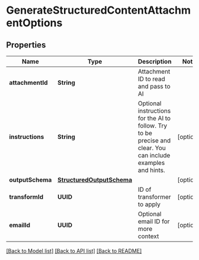# GenerateStructuredContentAttachmentOptions

## Properties
Name | Type | Description | Notes
------------ | ------------- | ------------- | -------------
**attachmentId** | **String** | Attachment ID to read and pass to AI | 
**instructions** | **String** | Optional instructions for the AI to follow. Try to be precise and clear. You can include examples and hints. | [optional] 
**outputSchema** | [**StructuredOutputSchema**](StructuredOutputSchema) |  | [optional] 
**transformId** | **UUID** | ID of transformer to apply | [optional] 
**emailId** | **UUID** | Optional email ID for more context | [optional] 

[[Back to Model list]](../README#documentation-for-models) [[Back to API list]](../README#documentation-for-api-endpoints) [[Back to README]](../README)


